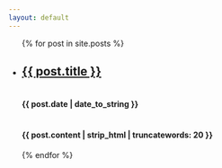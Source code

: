 ```yaml
---
layout: default
---
```


<ul>
{% for post in site.posts %}
  <li>
    <span style="display: flex; flex-direction: column; justify-content: space-between;">
      <h2><a href="{{ post.url }}">{{ post.title }}</a></h2>
      <h4>{{ post.date | date_to_string }}</h4>
    </span>    
    <h4>{{ post.content | strip_html | truncatewords: 20 }}</h4>
  </li>
{% endfor %}
</ul>
